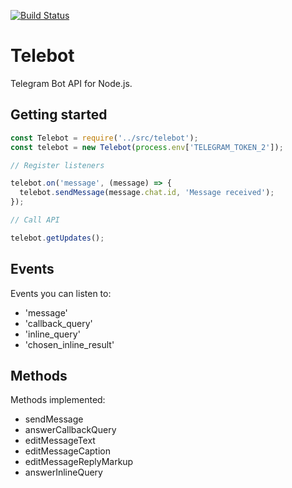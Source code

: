 [![Build Status](https://travis-ci.org/edisonchee/telebot.svg?branch=master)](https://travis-ci.org/edisonchee/telebot)

# Telebot

Telegram Bot API for Node.js.

## Getting started

```javascript
const Telebot = require('../src/telebot');
const telebot = new Telebot(process.env['TELEGRAM_TOKEN_2']);

// Register listeners

telebot.on('message', (message) => {
  telebot.sendMessage(message.chat.id, 'Message received');
});

// Call API

telebot.getUpdates();
```

## Events

Events you can listen to:
* 'message'
* 'callback_query'
* 'inline_query'
* 'chosen_inline_result'

## Methods

Methods implemented:
* sendMessage
* answerCallbackQuery
* editMessageText
* editMessageCaption
* editMessageReplyMarkup
* answerInlineQuery